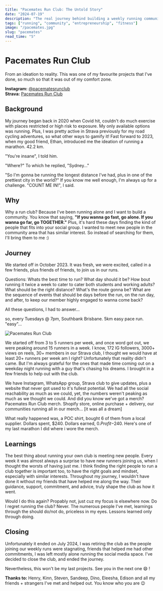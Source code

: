 ```yaml
---
title: "Pacemates Run Club: The Untold Story"
date: "2024-07-19"
description: "The real journey behind building a weekly running community, from initial excitement to the challenges of sustaining engagement and the lessons learned when dreams meet reality."
tags: ["running", "community", "entrepreneurship", "fitness"]
image: "/pacemates.jpg"
slug: "pacemates"
read_time: "5"
---
```


# Pacemates Run Club

From an ideation to reality. This was one of my favourite projects that I've done, so much so that it was out of my comfort zone.

**Instagram:** [@pacematesrunclub](https://www.instagram.com/pacematesrunclub/)  
**Strava:** [Pacemates Run Club](https://www.strava.com/clubs/1180710)

## Background

My journey began back in 2020 when Covid hit, couldn't do much exercise with places restricted or high risk to exposure. My only available options was running. Plus, I was pretty active in Strava previously for my road cycling adventures, so what other ways to gamify it! Fast forward to 2023, when my good friend, Ethan, introduced me the ideation of running a marathon. 42.2 km.

"You're insane", I told him.

"Where?" To which he replied, "Sydney…"

"So I'm gonna be running the longest distance I've had, plus in one of the prettiest city in the world?" If you know me well enough, I'm always up for a challenge. "COUNT ME IN!", I said.

## Why

Why a run club? Because I've been running alone and I want to build a community. You know that saying, **"If you wanna go fast, go alone. If you wanna go far, go TOGETHER."** Plus, it's hard these days finding the kind of people that fits into your social group. I wanted to meet new people in the community area that has similar interest. So instead of searching for them, I'll bring them to me :)

## Journey

We started off in October 2023. It was fresh, we were excited, called in a few friends, plus friends of friends, to join us in our runs.

Questions: Whats the best time to run? What day should it be? How bout running it twice a week to cater to cater both students and working adults? What should be the right distance? What's the route gonna be? What are the sequence of events that should be days before the run, on the run day, and after, to keep our member highly engaged to wanna come back?

All these questions, I had to answer...

so, every Tuesdays @ 7pm, Southbank Brisbane. 5km easy pace run. "easy"…

![Pacemates Run Club](/pacemates/last-dance.jpg)

We started off from 3 to 5 runners per week, and once word got out, we were peaking around 15 runners in a week. I know, 172 IG followers, 3000+ views on reels, 30+ members in our Strava club, I thought we would have at least 20+ runners per week am I right? Unfortunately that reality didn't came. But I'm always grateful for the ones that made time coming out on a weekday night running with a guy that's chasing his dreams. I brought in a few friends to help out with the club.

We have Instagram, WhatsApp group, Strava club to give updates, plus a website that never got used to it's fullest potential. We had all the social reachability as much as we could, yet, the numbers weren't peaking as much as we thought we could. And did you know we've got a merch? Pacemates Run Club merch. Shopify store, online purchase + delivery, our communities running all in our merch... [it was all a dream]

What really happened was, a POC shirt, bought 6 of them from a local supplier. Dollars spent, $240. Dollars earned, $0. Profit -$240. Here's one of my last marathon I did where i wore the merch.

## Learnings

The best thing about running your own club is meeting new people. Every week it was almost always a surprise to have new runners joining us, when I thought the worsts of having just me. I think finding the right people to run a club together is important too, to have the right goals and mindset, especially with similar interests. Throughout my journey, I wouldn't have done it without my friends that have helped me along the way. Their guidance, support, commitment, and advice, truly shape the club as how it went.

Would I do this again? Propably not, just cuz my focus is elsewhere now. Do I regret running the club? Never. The numerous people I've met, learnings through the should do/not do, priceless in my eyes. Lessons learned only through doing.

## Closing

Unfortunately it ended on July 2024, I was retiring the club as the people joining our weekly runs were stagnating, friends that helped me had other commitments, I was left mostly alone running the social media space. I've decided to close the club, and ended the journey.

Nevertheless, this won't be my last projects. See you in the next one 😄 !

**Thanks to:** Henry, Kinn, Steven, Sandeep, Dino, Eleesha, Edison and all my friends + strangers I've met and helped out. You know who you are 😉 
